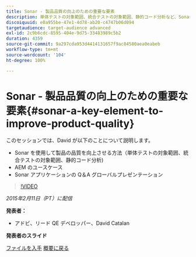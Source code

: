 ```yaml
---
title: Sonar - 製品品質の向上のための重要な要素
description: 単体テストの対象範囲、統合テストの対象範囲、静的コード分析など、Sonar を使用して製品の品質を向上させる方法を説明します。また、AEM のユースケースについて学習します。Sonar アプリケーションの Q＆A グローバルプレゼンテーションも確認できます。
discoiquuid: e0a955be-47e1-4d78-ab20-c4747b06d094
targetaudience: target-audience advanced
exl-id: 2c9b6cdc-8595-404e-9d75-33483989c5b2
duration: 4359
source-git-commit: 9a297cda953d4414131657f9ac84580aea0eabeb
workflow-type: tm+mt
source-wordcount: '104'
ht-degree: 100%

---
```


# Sonar - 製品品質の向上のための重要な要素{#sonar-a-key-element-to-improve-product-quality}

このセッションでは、David が以下のことについて説明します。

* Sonar を使用して製品の品質を向上させる方法（単体テストの対象範囲、統合テストの対象範囲、静的コード分析)
* AEM のユースケース
* Sonar アプリケーションの Q＆A グローバルプレゼンテーション

>[!VIDEO](https://video.tv.adobe.com/v/19379/?quality=9)

*2015年2月11日（PT）に配信*

**発表者：**

* アドビ、リード QE デベロッパー、David Catalan

**発表者のスライド**

[ファイルを入手](assets/cq-gems-on-aem-sonarqube-2015-02.pdf)
[概要に戻る](https://helpx.adobe.com/jp/experience-manager/kt/eseminars/gems/aem-index.html)
